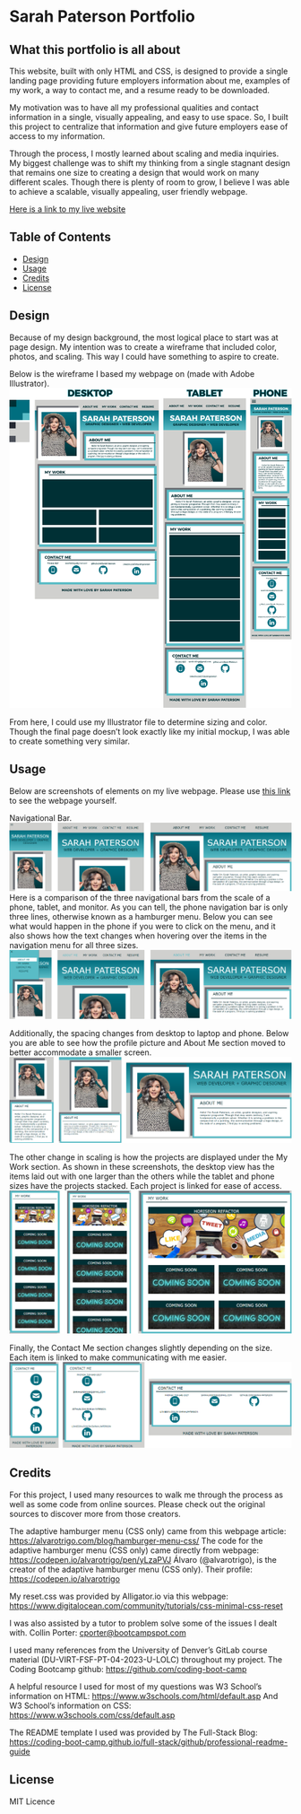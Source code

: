 # Sarah Paterson Portfolio

## What this portfolio is all about

This website, built with only HTML and CSS, is designed to provide a single landing page providing future employers information about me, examples of my work, a way to contact me, and a resume ready to be downloaded.

My motivation was to have all my professional qualities and contact information in a single, visually appealing, and easy to use space. So, I built this project to centralize that information and give future employers ease of access to my information.

Through the process, I mostly learned about scaling and media inquiries. My biggest challenge was to shift my thinking from a single stagnant design that remains one size to creating a design that would work on many different scales. Though there is plenty of room to grow, I believe I was able to achieve a scalable, visually appealing, user friendly webpage.

[Here is a link to my live website](https://sarah-paterson.github.io/Sarah-Portfolio/)

## Table of Contents

- [Design](#design)
- [Usage](#usage)
- [Credits](#credits)
- [License](#license)

## Design

Because of my design background, the most logical place to start was at page design. My intention was to create a wireframe that included color, photos, and scaling. This way I could have something to aspire to create.

Below is the wireframe I based my webpage on (made with Adobe Illustrator).
![Wireframe Screenshot](./assets/images/Sarah-Portfolio-mockup-modified-sizes.png "Wireframe")

From here, I could use my Illustrator file to determine sizing and color. Though the final page doesn’t look exactly like my initial mockup, I was able to create something very similar.

## Usage

Below are screenshots of elements on my live webpage. Please use [this link](https://sarah-paterson.github.io/Sarah-Portfolio/) to see the webpage yourself.

Navigational Bar.
![Nav Bar Screenshot](./assets/images/Screenshot-Navigation-Bar.png "Navigational Bar")
Here is a comparison of the three navigational bars from the scale of a phone, tablet, and monitor. As you can tell, the phone navigation bar is only three lines, otherwise known as a hamburger menu. Below you can see what would happen in the phone if you were to click on the menu, and it also shows how the text changes when hovering over the items in the navigation menu for all three sizes.
![Active Nav Bar Screenshot](./assets/images/Screenshot-Navigation-Bar-Active.png "Active Navigational Bar")

Additionally, the spacing changes from desktop to laptop and phone. Below you are able to see how the profile picture and About Me section moved to better accommodate a smaller screen.
![About Me Screenshot](./assets/images/Screenshot-About-Me.png "About Me")

The other change in scaling is how the projects are displayed under the My Work section. As shown in these screenshots, the desktop view has the items laid out with one larger than the others while the tablet and phone sizes have the projects stacked. Each project is linked for ease of access.
![NMy Work Screenshot](./assets/images/Screenshot-My-Work.png "My Work")

Finally, the Contact Me section changes slightly depending on the size. Each item is linked to make communicating with me easier.
![Contact Me Screenshot](./assets/images/Screenshot-Contact-Me.png "Contact Me")

## Credits

For this project, I used many resources to walk me through the process as well as some code from online sources. Please check out the original sources to discover more from those creators.

The adaptive hamburger menu (CSS only) came from this webpage article:
https://alvarotrigo.com/blog/hamburger-menu-css/
The code for the adaptive hamburger menu (CSS only) came directly from webpage:
https://codepen.io/alvarotrigo/pen/yLzaPVJ
Álvaro (@alvarotrigo), is the creator of the adaptive hamburger menu (CSS only). Their profile:
https://codepen.io/alvarotrigo

My reset.css was provided by Alligator.io via this webpage:
https://www.digitalocean.com/community/tutorials/css-minimal-css-reset

I was also assisted by a tutor to problem solve some of the issues I dealt with.
Collin Porter: cporter@bootcampspot.com

I used many references from the University of Denver’s GitLab course material (DU-VIRT-FSF-PT-04-2023-U-LOLC) throughout my project. 
The Coding Bootcamp github: https://github.com/coding-boot-camp

A helpful resource I used for most of my questions was W3 School’s information on HTML: https://www.w3schools.com/html/default.asp
And W3 School’s information on CSS: https://www.w3schools.com/css/default.asp

The README template I used was provided by The Full-Stack Blog: https://coding-boot-camp.github.io/full-stack/github/professional-readme-guide

## License
MIT Licence

